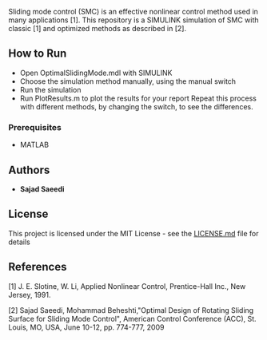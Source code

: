 Sliding mode control (SMC) is an effective nonlinear control method used in many applications [1]. This repository is a SIMULINK simulation of SMC with classic [1] and optimized methods as described in [2].

## How to Run
* Open OptimalSlidingMode.mdl with SIMULINK
* Choose the simulation method manually, using the manual switch
* Run the simulation
* Run PlotResults.m to plot the results for your report
Repeat this process with different methods, by changing the switch, to see the differences.


### Prerequisites
* MATLAB

## Authors

* **Sajad Saeedi** 

## License

This project is licensed under the MIT License - see the [LICENSE.md](LICENSE.md) file for details

## References
[1] J. E. Slotine, W. Li, Applied  Nonlinear  Control, Prentice-Hall Inc., New Jersey, 1991.

[2] Sajad Saeedi, Mohammad Beheshti,"Optimal Design of Rotating Sliding Surface for Sliding Mode Control", American Control Conference (ACC), St. Louis, MO, USA, June 10-12, pp. 774-777, 2009
